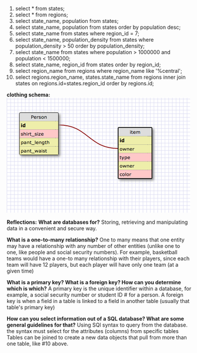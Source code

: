 1. select * from states;
2. select * from regions;
3. select state_name, population from states;
4. select state_name, population from states order by population desc;
5. select state_name from states where region_id = 7;
6. select state_name, population_density from states where population_density > 50 order by population_density;
7. select state_name from states where population > 1000000 and population < 1500000;
8. select state_name, region_id from states order by region_id;
9. select region_name from regions where region_name like '%central';
10. select regions.region_name, states.state_name from regions inner join states on regions.id=states.region_id order by regions.id;

**clothing schema:**
![Alt text](schema.png)



**Reflections:**
**What are databases for?**
Storing, retrieving and manipulating data in a convenient and secure way.

**What is a one-to-many relationship?**
One to many means that one entity may have a relationship with any number of other entities (unlike one to one, like people and social security numbers).
For example, basketball teams would have a one-to many relationship with their players, since each team will have 12 players, but each player will have only one team (at a given time)

**What is a primary key? What is a foreign key? How can you determine which is which?**
A primary key is the unique identifier within a database, for example, a social security number or student ID #
for a person. A foreign key is when a field in a table is linked to a field in another table (usually that table's primary key)

**How can you select information out of a SQL database? What are some general guidelines for that?**
Using SQl syntax to query from the database. the syntax must select for the attributes (columns) from specific tables
Tables can be joined to create a new data objects that pull from more than one table, like #10 above.

